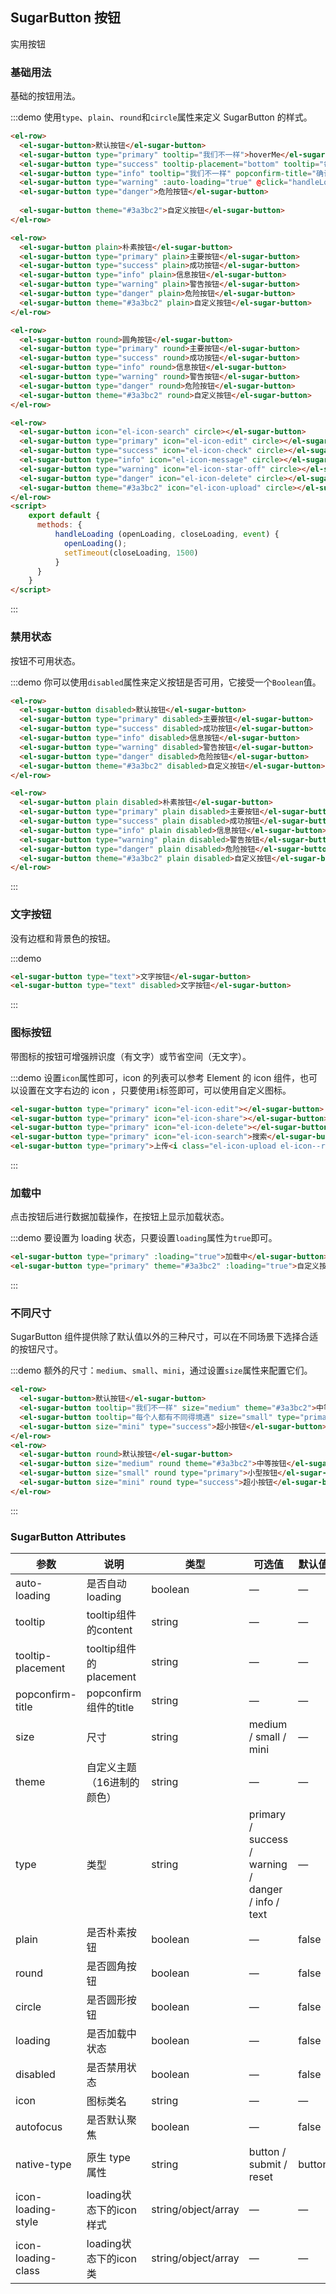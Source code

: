 ## SugarButton 按钮
实用按钮

### 基础用法

基础的按钮用法。

:::demo 使用`type`、`plain`、`round`和`circle`属性来定义 SugarButton 的样式。

```html
<el-row>
  <el-sugar-button>默认按钮</el-sugar-button>
  <el-sugar-button type="primary" tooltip="我们不一样">hoverMe</el-sugar-button>
  <el-sugar-button type="success" tooltip-placement="bottom" tooltip="每个人都有不同的境遇">hoverMe</el-sugar-button>
  <el-sugar-button type="info" tooltip="我们不一样" popconfirm-title="确认删除吗">clickMe</el-sugar-button>
  <el-sugar-button type="warning" :auto-loading="true" @click="handleLoading">自动loading</el-sugar-button>
  <el-sugar-button type="danger">危险按钮</el-sugar-button>
   
  <el-sugar-button theme="#3a3bc2">自定义按钮</el-sugar-button>
</el-row>

<el-row>
  <el-sugar-button plain>朴素按钮</el-sugar-button>
  <el-sugar-button type="primary" plain>主要按钮</el-sugar-button>
  <el-sugar-button type="success" plain>成功按钮</el-sugar-button>
  <el-sugar-button type="info" plain>信息按钮</el-sugar-button>
  <el-sugar-button type="warning" plain>警告按钮</el-sugar-button>
  <el-sugar-button type="danger" plain>危险按钮</el-sugar-button>
  <el-sugar-button theme="#3a3bc2" plain>自定义按钮</el-sugar-button>
</el-row>

<el-row>
  <el-sugar-button round>圆角按钮</el-sugar-button>
  <el-sugar-button type="primary" round>主要按钮</el-sugar-button>
  <el-sugar-button type="success" round>成功按钮</el-sugar-button>
  <el-sugar-button type="info" round>信息按钮</el-sugar-button>
  <el-sugar-button type="warning" round>警告按钮</el-sugar-button>
  <el-sugar-button type="danger" round>危险按钮</el-sugar-button>
  <el-sugar-button theme="#3a3bc2" round>自定义按钮</el-sugar-button>  
</el-row>

<el-row>
  <el-sugar-button icon="el-icon-search" circle></el-sugar-button>
  <el-sugar-button type="primary" icon="el-icon-edit" circle></el-sugar-button>
  <el-sugar-button type="success" icon="el-icon-check" circle></el-sugar-button>
  <el-sugar-button type="info" icon="el-icon-message" circle></el-sugar-button>
  <el-sugar-button type="warning" icon="el-icon-star-off" circle></el-sugar-button>
  <el-sugar-button type="danger" icon="el-icon-delete" circle></el-sugar-button>
  <el-sugar-button theme="#3a3bc2" icon="el-icon-upload" circle></el-sugar-button>
</el-row>
<script>
    export default {
      methods: {
          handleLoading (openLoading, closeLoading, event) {
            openLoading();
            setTimeout(closeLoading, 1500)
          }
      }
    }
</script>
```
:::

### 禁用状态

按钮不可用状态。

:::demo 你可以使用`disabled`属性来定义按钮是否可用，它接受一个`Boolean`值。

```html
<el-row>
  <el-sugar-button disabled>默认按钮</el-sugar-button>
  <el-sugar-button type="primary" disabled>主要按钮</el-sugar-button>
  <el-sugar-button type="success" disabled>成功按钮</el-sugar-button>
  <el-sugar-button type="info" disabled>信息按钮</el-sugar-button>
  <el-sugar-button type="warning" disabled>警告按钮</el-sugar-button>
  <el-sugar-button type="danger" disabled>危险按钮</el-sugar-button>
  <el-sugar-button theme="#3a3bc2" disabled>自定义按钮</el-sugar-button>
</el-row>

<el-row>
  <el-sugar-button plain disabled>朴素按钮</el-sugar-button>
  <el-sugar-button type="primary" plain disabled>主要按钮</el-sugar-button>
  <el-sugar-button type="success" plain disabled>成功按钮</el-sugar-button>
  <el-sugar-button type="info" plain disabled>信息按钮</el-sugar-button>
  <el-sugar-button type="warning" plain disabled>警告按钮</el-sugar-button>
  <el-sugar-button type="danger" plain disabled>危险按钮</el-sugar-button>
  <el-sugar-button theme="#3a3bc2" plain disabled>自定义按钮</el-sugar-button>  
</el-row>
```
:::

### 文字按钮

没有边框和背景色的按钮。

:::demo
```html
<el-sugar-button type="text">文字按钮</el-sugar-button>
<el-sugar-button type="text" disabled>文字按钮</el-sugar-button>
```
:::

### 图标按钮

带图标的按钮可增强辨识度（有文字）或节省空间（无文字）。

:::demo 设置`icon`属性即可，icon 的列表可以参考 Element 的 icon 组件，也可以设置在文字右边的 icon ，只要使用`i`标签即可，可以使用自定义图标。

```html
<el-sugar-button type="primary" icon="el-icon-edit"></el-sugar-button>
<el-sugar-button type="primary" icon="el-icon-share"></el-sugar-button>
<el-sugar-button type="primary" icon="el-icon-delete"></el-sugar-button>
<el-sugar-button type="primary" icon="el-icon-search">搜索</el-sugar-button>
<el-sugar-button type="primary">上传<i class="el-icon-upload el-icon--right"></i></el-sugar-button>
```
:::


### 加载中

点击按钮后进行数据加载操作，在按钮上显示加载状态。

:::demo 要设置为 loading 状态，只要设置`loading`属性为`true`即可。

```html
<el-sugar-button type="primary" :loading="true">加载中</el-sugar-button>
<el-sugar-button type="primary" theme="#3a3bc2" :loading="true">自定义按钮加载中</el-sugar-button>
```
:::

### 不同尺寸

SugarButton 组件提供除了默认值以外的三种尺寸，可以在不同场景下选择合适的按钮尺寸。

:::demo 额外的尺寸：`medium`、`small`、`mini`，通过设置`size`属性来配置它们。

```html
<el-row>
  <el-sugar-button>默认按钮</el-sugar-button>
  <el-sugar-button tooltip="我们不一样" size="medium" theme="#3a3bc2">中等按钮</el-sugar-button>
  <el-sugar-button tooltip="每个人都有不同得境遇" size="small" type="primary">小型按钮</el-sugar-button>
  <el-sugar-button size="mini" type="success">超小按钮</el-sugar-button>
</el-row>
<el-row>
  <el-sugar-button round>默认按钮</el-sugar-button>
  <el-sugar-button size="medium" round theme="#3a3bc2">中等按钮</el-sugar-button>
  <el-sugar-button size="small" round type="primary">小型按钮</el-sugar-button>
  <el-sugar-button size="mini" round type="success">超小按钮</el-sugar-button>
</el-row>
```
:::

### SugarButton Attributes
| 参数                | 说明                  | 类型      | 可选值       | 默认值   |
|-------------------|---------------------|---------|-------------  |-------- |
| auto-loading      | 是否自动loading         | boolean | — | — |
| tooltip           | tooltip组件的content   | string  | — | — |
| tooltip-placement | tooltip组件的placement | string  | — | — |
| popconfirm-title  | popconfirm组件的title  | string  | — | — |
| size              | 尺寸                  | string  |   medium / small / mini           |    —     |
| theme             | 自定义主题（16进制的颜色）      | string  |      —          |    —     |
| type              | 类型                  | string  |   primary / success / warning / danger / info / text |     —    |
| plain             | 是否朴素按钮              | boolean | — | false   |
| round             | 是否圆角按钮              | boolean | — | false   |
| circle            | 是否圆形按钮              | boolean | — | false   |
| loading           | 是否加载中状态             | boolean | — | false   |
| disabled          | 是否禁用状态              | boolean | —   | false   |
| icon              | 图标类名                | string  |  —  |  —  |
| autofocus         | 是否默认聚焦              | boolean |  —  |  false  |
| native-type       | 原生 type 属性          | string  | button / submit / reset | button |
| icon-loading-style | loading状态下的icon样式 | string/object/array | —                                                  |—|
| icon-loading-class | loading状态下的icon类  | string/object/array | —                                                  | — |

